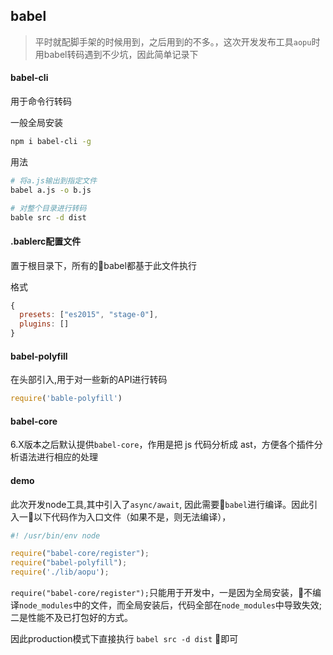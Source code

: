 ## babel

> 平时就配脚手架的时候用到，之后用到的不多。，这次开发发布工具`aopu`时用babel转码遇到不少坑，因此简单记录下
 
#### babel-cli
用于命令行转码

一般全局安装
```bash
npm i babel-cli -g
```

用法
```bash
# 将a.js输出到指定文件
babel a.js -o b.js

# 对整个目录进行转码
bable src -d dist
```
#### .bablerc配置文件
置于根目录下，所有的babel都基于此文件执行

格式
```js
{
  presets: ["es2015", "stage-0"],
  plugins: []
}
```

#### babel-polyfill
在头部引入,用于对一些新的API进行转码
```js
require('bable-polyfill')
```

#### babel-core
6.X版本之后默认提供`babel-core`，作用是把 js 代码分析成 ast，方便各个插件分析语法进行相应的处理


#### demo
此次开发node工具,其中引入了`async/await`, 因此需要`babel`进行编译。因此引入一以下代码作为入口文件（如果不是，则无法编译），
```js
#! /usr/bin/env node

require("babel-core/register");
require("babel-polyfill");
require('./lib/aopu');
```

`require("babel-core/register");`只能用于开发中，一是因为全局安装，不编译`node_modules`中的文件，而全局安装后，代码全部在`node_modules`中导致失效;二是性能不及已打包好的方式。

因此production模式下直接执行
`babel src -d dist` 即可






